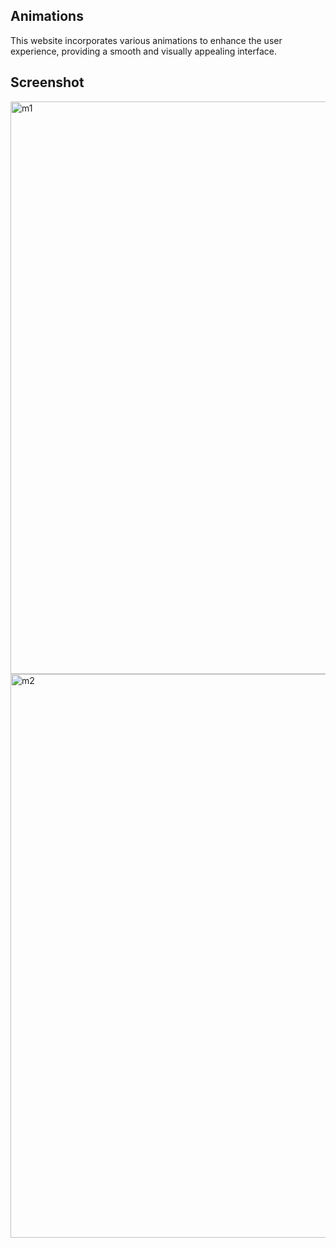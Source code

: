 ## Animations

This website incorporates various animations to enhance the user experience, providing a smooth and visually appealing interface.
## Screenshot
<img width="916" alt="m1" src="https://github.com/NtinSharma/Animation-Website/assets/114104434/53d8f1e5-f5dc-4aba-9655-6306866fd839">
<img width="902" alt="m2" src="https://github.com/NtinSharma/Animation-Website/assets/114104434/8658da8b-74db-48a4-a80d-0d566c401b86">
